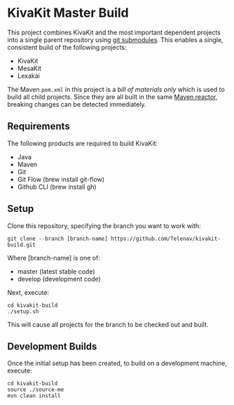 
KivaKit Master Build
====================

This project combines KivaKit and the most important dependent projects into a single parent repository 
using [git submodules](https://git-scm.com/book/en/v2/Git-Tools-Submodules). This enables a single,
consistent build of the following projects:

  * KivaKit
  * MesaKit
  * Lexakai

The Maven `pom.xml` in this project is a _bill of materials only_ which is used to build all child projects.
Since they are all built in the same [Maven reactor](https://books.sonatype.com/mvnref-book/reference/_using_advanced_reactor_options.html),
breaking changes can be detected immediately.

## Requirements

The following products are required to build KivaKit:

 - Java
 - Maven
 - Git
 - Git Flow (brew install git-flow)
 - Github CLI (brew install gh)

## Setup

Clone this repository, specifying the branch you want to work with:

```
git clone --branch [branch-name] https://github.com/Telenav/kivakit-build.git
```

Where [branch-name] is one of:

 - master (latest stable code)
 - develop (development code)

Next, execute:

```
cd kivakit-build
./setup.sh
```

This will cause all projects for the branch to be checked out and built.

## Development Builds

Once the initial setup has been created, to build on a development machine, execute:

```
cd kivakit-build
source ./source-me
mvn clean install
```

